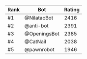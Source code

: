 Rank|Bot|Rating
---|---|---
#1|@NilatacBot|2416
#2|@anti-bot|2391
#3|@OpeningsBot|2385
#4|@CatNail|2038
#5|@pawnrobot|1946
